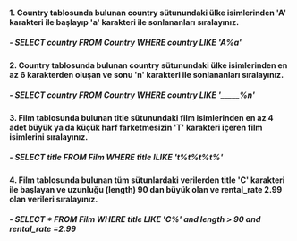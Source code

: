 #### 1. Country tablosunda bulunan country sütunundaki ülke isimlerinden 'A' karakteri ile başlayıp 'a' karakteri ile sonlananları sıralayınız.
 ##### - SELECT country FROM Country WHERE country LIKE 'A%a'

#### 2. Country tablosunda bulunan country sütunundaki ülke isimlerinden en az 6 karakterden oluşan ve sonu 'n' karakteri ile sonlananları sıralayınız.
 #####  - SELECT country FROM Country WHERE country LIKE '_____%n'   
 
#### 3. Film tablosunda bulunan title sütunundaki film isimlerinden en az 4 adet büyük ya da küçük harf farketmesizin 'T' karakteri içeren film isimlerini sıralayınız.
 #####  - SELECT title FROM Film WHERE title ILIKE 't%t%t%t%' 
 
#### 4. Film tablosunda bulunan tüm sütunlardaki verilerden title 'C' karakteri ile başlayan ve uzunluğu (length) 90 dan büyük olan ve rental_rate 2.99 olan verileri sıralayınız.
 #####  - SELECT * FROM Film WHERE title LIKE 'C%' and length > 90 and rental_rate =2.99
 







